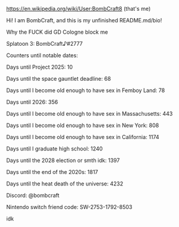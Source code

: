 https://en.wikipedia.org/wiki/User:BombCraft8 (that's me)

Hi! I am BombCraft, and this is my unfinished README.md/bio!

Why the FUCK did GD Cologne block me

Splatoon 3: BombCraft♪#2777

Counters until notable dates:

Days until Project 2025: 10

Days until the space gauntlet deadline: 68

Days until I become old enough to have sex in Femboy Land: 78

Days until 2026: 356

Days until I become old enough to have sex in Massachusetts: 443

Days until I become old enough to have sex in New York: 808

Days until I become old enough to have sex in California: 1174

Days until I graduate high school: 1240

Days until the 2028 election or smth idk: 1397

Days until the end of the 2020s: 1817

Days until the heat death of the universe: 4232

Discord: @bombcraft

Nintendo switch friend code: SW-2753-1792-8503

idk
